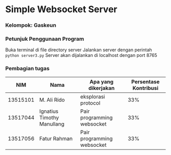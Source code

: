 # Simple Websocket Server
### Kelompok: Gaskeun
### Petunjuk Penggunaan Program
Buka terminal di file directory server
Jalankan server dengan perintah 
`python server3.py`
Server akan dijalankan di localhost dengan port 8765

### Pembagian tugas
|NIM|Nama| Apa yang dikerjakan | Persentase Kontribusi
|--|--| --| --|
|13515101|M. Ali Rido|eksplorasi protocol|33%
|13517044|Ignatius Timothy Manullang|Pair programming websocket|33%
|13517056|Fatur Rahman|Pair programming websocket|33%
